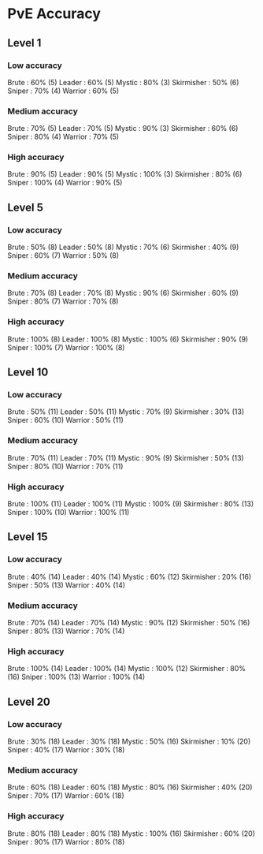 # PvE Accuracy

## Level 1

### Low accuracy
Brute             : 60% (5)
Leader            : 60% (5)
Mystic            : 80% (3)
Skirmisher        : 50% (6)
Sniper            : 70% (4)
Warrior           : 60% (5)

### Medium accuracy
Brute             : 70% (5)
Leader            : 70% (5)
Mystic            : 90% (3)
Skirmisher        : 60% (6)
Sniper            : 80% (4)
Warrior           : 70% (5)

### High accuracy
Brute             : 90% (5)
Leader            : 90% (5)
Mystic            : 100% (3)
Skirmisher        : 80% (6)
Sniper            : 100% (4)
Warrior           : 90% (5)

## Level 5

### Low accuracy
Brute             : 50% (8)
Leader            : 50% (8)
Mystic            : 70% (6)
Skirmisher        : 40% (9)
Sniper            : 60% (7)
Warrior           : 50% (8)

### Medium accuracy
Brute             : 70% (8)
Leader            : 70% (8)
Mystic            : 90% (6)
Skirmisher        : 60% (9)
Sniper            : 80% (7)
Warrior           : 70% (8)

### High accuracy
Brute             : 100% (8)
Leader            : 100% (8)
Mystic            : 100% (6)
Skirmisher        : 90% (9)
Sniper            : 100% (7)
Warrior           : 100% (8)

## Level 10

### Low accuracy
Brute             : 50% (11)
Leader            : 50% (11)
Mystic            : 70% (9)
Skirmisher        : 30% (13)
Sniper            : 60% (10)
Warrior           : 50% (11)

### Medium accuracy
Brute             : 70% (11)
Leader            : 70% (11)
Mystic            : 90% (9)
Skirmisher        : 50% (13)
Sniper            : 80% (10)
Warrior           : 70% (11)

### High accuracy
Brute             : 100% (11)
Leader            : 100% (11)
Mystic            : 100% (9)
Skirmisher        : 80% (13)
Sniper            : 100% (10)
Warrior           : 100% (11)

## Level 15

### Low accuracy
Brute             : 40% (14)
Leader            : 40% (14)
Mystic            : 60% (12)
Skirmisher        : 20% (16)
Sniper            : 50% (13)
Warrior           : 40% (14)

### Medium accuracy
Brute             : 70% (14)
Leader            : 70% (14)
Mystic            : 90% (12)
Skirmisher        : 50% (16)
Sniper            : 80% (13)
Warrior           : 70% (14)

### High accuracy
Brute             : 100% (14)
Leader            : 100% (14)
Mystic            : 100% (12)
Skirmisher        : 80% (16)
Sniper            : 100% (13)
Warrior           : 100% (14)

## Level 20

### Low accuracy
Brute             : 30% (18)
Leader            : 30% (18)
Mystic            : 50% (16)
Skirmisher        : 10% (20)
Sniper            : 40% (17)
Warrior           : 30% (18)

### Medium accuracy
Brute             : 60% (18)
Leader            : 60% (18)
Mystic            : 80% (16)
Skirmisher        : 40% (20)
Sniper            : 70% (17)
Warrior           : 60% (18)

### High accuracy
Brute             : 80% (18)
Leader            : 80% (18)
Mystic            : 100% (16)
Skirmisher        : 60% (20)
Sniper            : 90% (17)
Warrior           : 80% (18)
